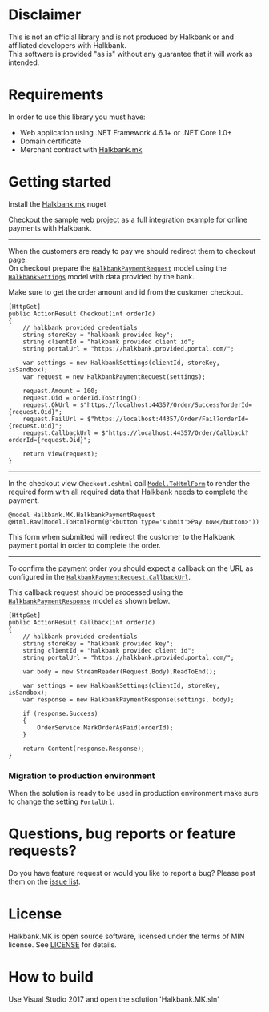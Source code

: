 # Disclaimer

This is not an official library and is not produced by Halkbank or and affiliated developers with Halkbank.  
This software is provided "as is" without any guarantee that it will work as intended.

# Requirements

In order to use this library you must have:
- Web application using .NET Framework 4.6.1+ or .NET Core 1.0+
- Domain certificate
- Merchant contract with [Halkbank.mk](https://www.halkbank.mk/)


# Getting started

Install the [Halkbank.mk](https://www.nuget.org/packages/Halkbank.mk) nuget

Checkout the [sample web project](https://github.com/vgichar/PaymentGateway.Halkbank.MK/tree/master/Halkbank.MK.ExampleWeb) as a full integration example for online payments with Halkbank.

---

When the customers are ready to pay we should redirect them to checkout page.  
On checkout prepare the [`HalkbankPaymentRequest`](https://github.com/vgichar/PaymentGateway.Halkbank.MK/blob/master/Halkbank.MK/HalkbankPaymentRequest.cs) model using the [`HalkbankSettings`](https://github.com/vgichar/PaymentGateway.Halkbank.MK/blob/master/Halkbank.MK/HalkbankSettings.cs) model with data provided by the bank.  

Make sure to get the order amount and id from the customer checkout.

```
[HttpGet]
public ActionResult Checkout(int orderId)
{
    // halkbank provided credentials
    string storeKey = "halkbank provided key";
    string clientId = "halkbank provided client id";
    string portalUrl = "https://halkbank.provided.portal.com/";

    var settings = new HalkbankSettings(clientId, storeKey, isSandbox);
    var request = new HalkbankPaymentRequest(settings);

    request.Amount = 100;
    request.Oid = orderId.ToString();
    request.OkUrl = $"https://localhost:44357/Order/Success?orderId={request.Oid}";
    request.FailUrl = $"https://localhost:44357/Order/Fail?orderId={request.Oid}";
    request.CallbackUrl = $"https://localhost:44357/Order/Callback?orderId={request.Oid}";

    return View(request);
}
```

---

In the checkout view `Checkout.cshtml` call [`Model.ToHtmlForm`](https://github.com/vgichar/PaymentGateway.Halkbank.MK/blob/master/Halkbank.MK/HalkbankPaymentRequest.cs) to render the required form with all required data that Halkbank needs to complete the payment.  

```
@model Halkbank.MK.HalkbankPaymentRequest
@Html.Raw(Model.ToHtmlForm(@"<button type='submit'>Pay now</button>"))
```

This form when submitted will redirect the customer to the Halkbank payment portal in order to complete the order.

---

To confirm the payment order you should expect a callback on the URL as configured in the [`HalkbankPaymentRequest.CallbackUrl`](https://github.com/vgichar/PaymentGateway.Halkbank.MK/blob/master/Halkbank.MK/HalkbankPaymentRequest.cs).  

This callback request should be processed using the [`HalkbankPaymentResponse`](https://github.com/vgichar/PaymentGateway.Halkbank.MK/blob/master/Halkbank.MK/HalkbankPaymentResponse.cs) model as shown below.


```
[HttpGet]
public ActionResult Callback(int orderId)
{
    // halkbank provided credentials
    string storeKey = "halkbank provided key";
    string clientId = "halkbank provided client id";
    string portalUrl = "https://halkbank.provided.portal.com/";

    var body = new StreamReader(Request.Body).ReadToEnd();

    var settings = new HalkbankSettings(clientId, storeKey, isSandbox);
    var response = new HalkbankPaymentResponse(settings, body);

    if (response.Success)
    {
    	OrderService.MarkOrderAsPaid(orderId);
    }

    return Content(response.Response);
}
```

### Migration to production environment
When the solution is ready to be used in production environment make sure to change the setting [`PortalUrl`](https://github.com/vgichar/PaymentGateway.Halkbank.MK/blob/master/Halkbank.MK/HalkbankSettings.cs).

# Questions, bug reports or feature requests?
Do you have feature request or would you like to report a bug? Please post them on the [issue list](https://github.com/vgichar/PaymentGateway.Halkbank.MK/issues).

# License
Halkbank.MK is open source software, licensed under the terms of MIN license. See [LICENSE](https://github.com/vgichar/PaymentGateway.Halkbank.MK/blob/master/LICENSE) for details.

# How to build
Use Visual Studio 2017 and open the solution 'Halkbank.MK.sln'
